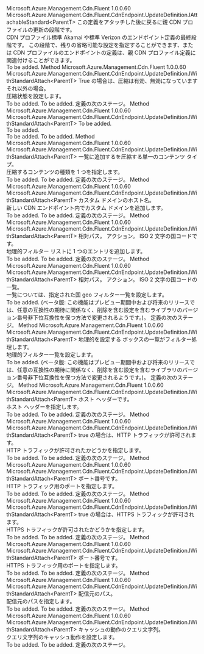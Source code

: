 <Type Name="IWithStandardAttach&lt;ParentT&gt;" FullName="Microsoft.Azure.Management.Cdn.Fluent.CdnEndpoint.UpdateDefinition.IWithStandardAttach&lt;ParentT&gt;">
  <TypeSignature Language="C#" Value="public interface IWithStandardAttach&lt;ParentT&gt; : Microsoft.Azure.Management.Cdn.Fluent.CdnEndpoint.UpdateDefinition.IAttachableStandard&lt;ParentT&gt;" />
  <TypeSignature Language="ILAsm" Value=".class public interface auto ansi abstract IWithStandardAttach`1&lt;ParentT&gt; implements class Microsoft.Azure.Management.Cdn.Fluent.CdnEndpoint.UpdateDefinition.IAttachableStandard`1&lt;!ParentT&gt;" />
  <TypeSignature Language="DocId" Value="T:Microsoft.Azure.Management.Cdn.Fluent.CdnEndpoint.UpdateDefinition.IWithStandardAttach`1" />
  <TypeSignature Language="VB.NET" Value="Public Interface IWithStandardAttach(Of ParentT)&#xA;Implements IAttachableStandard(Of ParentT)" />
  <TypeSignature Language="F#" Value="type IWithStandardAttach&lt;'ParentT&gt; = interface&#xA;    interface IAttachableStandard&lt;'ParentT&gt;" />
  <AssemblyInfo>
    <AssemblyName>Microsoft.Azure.Management.Cdn.Fluent</AssemblyName>
    <AssemblyVersion>1.0.0.60</AssemblyVersion>
  </AssemblyInfo>
  <TypeParameters>
    <TypeParameter Name="ParentT" />
  </TypeParameters>
  <Interfaces>
    <Interface>
      <InterfaceName>Microsoft.Azure.Management.Cdn.Fluent.CdnEndpoint.UpdateDefinition.IAttachableStandard&lt;ParentT&gt;</InterfaceName>
    </Interface>
  </Interfaces>
  <Docs>
    <typeparam name="ParentT">この定義をアタッチした後に戻るに親 CDN プロファイルの更新の段階です。</typeparam>
    <summary>
            CDN プロファイル標準 Akamai や標準 Verizon のエンドポイント定義の最終段階です。
            この段階で、残りの省略可能な設定を指定することができます、または CDN プロファイルのエンドポイントの定義は、親 CDN プロファイル定義に関連付けることができます。
            </summary>
    <remarks>To be added.</remarks>
  </Docs>
  <Members>
    <Member MemberName="WithCompressionEnabled">
      <MemberSignature Language="C#" Value="public Microsoft.Azure.Management.Cdn.Fluent.CdnEndpoint.UpdateDefinition.IWithStandardAttach&lt;ParentT&gt; WithCompressionEnabled (bool compressionEnabled);" />
      <MemberSignature Language="ILAsm" Value=".method public hidebysig newslot virtual instance class Microsoft.Azure.Management.Cdn.Fluent.CdnEndpoint.UpdateDefinition.IWithStandardAttach`1&lt;!ParentT&gt; WithCompressionEnabled(bool compressionEnabled) cil managed" />
      <MemberSignature Language="DocId" Value="M:Microsoft.Azure.Management.Cdn.Fluent.CdnEndpoint.UpdateDefinition.IWithStandardAttach`1.WithCompressionEnabled(System.Boolean)" />
      <MemberSignature Language="VB.NET" Value="Public Function WithCompressionEnabled (compressionEnabled As Boolean) As IWithStandardAttach(Of ParentT)" />
      <MemberSignature Language="F#" Value="abstract member WithCompressionEnabled : bool -&gt; Microsoft.Azure.Management.Cdn.Fluent.CdnEndpoint.UpdateDefinition.IWithStandardAttach&lt;'ParentT&gt;" Usage="iWithStandardAttach.WithCompressionEnabled compressionEnabled" />
      <MemberType>Method</MemberType>
      <AssemblyInfo>
        <AssemblyName>Microsoft.Azure.Management.Cdn.Fluent</AssemblyName>
        <AssemblyVersion>1.0.0.60</AssemblyVersion>
      </AssemblyInfo>
      <ReturnValue>
        <ReturnType>Microsoft.Azure.Management.Cdn.Fluent.CdnEndpoint.UpdateDefinition.IWithStandardAttach&lt;ParentT&gt;</ReturnType>
      </ReturnValue>
      <Parameters>
        <Parameter Name="compressionEnabled" Type="System.Boolean" />
      </Parameters>
      <Docs>
        <param name="compressionEnabled">True の場合は、圧縮は有効、無効になっていますそれ以外の場合。</param>
        <summary>
            圧縮状態を設定します。
            </summary>
        <returns>To be added.</returns>
        <remarks>To be added.</remarks>
        <return>定義の次のステージ。</return>
      </Docs>
    </Member>
    <Member MemberName="WithContentTypesToCompress">
      <MemberSignature Language="C#" Value="public Microsoft.Azure.Management.Cdn.Fluent.CdnEndpoint.UpdateDefinition.IWithStandardAttach&lt;ParentT&gt; WithContentTypesToCompress (System.Collections.Generic.ISet&lt;string&gt; contentTypesToCompress);" />
      <MemberSignature Language="ILAsm" Value=".method public hidebysig newslot virtual instance class Microsoft.Azure.Management.Cdn.Fluent.CdnEndpoint.UpdateDefinition.IWithStandardAttach`1&lt;!ParentT&gt; WithContentTypesToCompress(class System.Collections.Generic.ISet`1&lt;string&gt; contentTypesToCompress) cil managed" />
      <MemberSignature Language="DocId" Value="M:Microsoft.Azure.Management.Cdn.Fluent.CdnEndpoint.UpdateDefinition.IWithStandardAttach`1.WithContentTypesToCompress(System.Collections.Generic.ISet{System.String})" />
      <MemberSignature Language="VB.NET" Value="Public Function WithContentTypesToCompress (contentTypesToCompress As ISet(Of String)) As IWithStandardAttach(Of ParentT)" />
      <MemberSignature Language="F#" Value="abstract member WithContentTypesToCompress : System.Collections.Generic.ISet&lt;string&gt; -&gt; Microsoft.Azure.Management.Cdn.Fluent.CdnEndpoint.UpdateDefinition.IWithStandardAttach&lt;'ParentT&gt;" Usage="iWithStandardAttach.WithContentTypesToCompress contentTypesToCompress" />
      <MemberType>Method</MemberType>
      <AssemblyInfo>
        <AssemblyName>Microsoft.Azure.Management.Cdn.Fluent</AssemblyName>
        <AssemblyVersion>1.0.0.60</AssemblyVersion>
      </AssemblyInfo>
      <ReturnValue>
        <ReturnType>Microsoft.Azure.Management.Cdn.Fluent.CdnEndpoint.UpdateDefinition.IWithStandardAttach&lt;ParentT&gt;</ReturnType>
      </ReturnValue>
      <Parameters>
        <Parameter Name="contentTypesToCompress" Type="System.Collections.Generic.ISet&lt;System.String&gt;" />
      </Parameters>
      <Docs>
        <param name="contentTypesToCompress">To be added.</param>
        <summary>To be added.</summary>
        <returns>To be added.</returns>
        <remarks>To be added.</remarks>
      </Docs>
    </Member>
    <Member MemberName="WithContentTypeToCompress">
      <MemberSignature Language="C#" Value="public Microsoft.Azure.Management.Cdn.Fluent.CdnEndpoint.UpdateDefinition.IWithStandardAttach&lt;ParentT&gt; WithContentTypeToCompress (string contentTypeToCompress);" />
      <MemberSignature Language="ILAsm" Value=".method public hidebysig newslot virtual instance class Microsoft.Azure.Management.Cdn.Fluent.CdnEndpoint.UpdateDefinition.IWithStandardAttach`1&lt;!ParentT&gt; WithContentTypeToCompress(string contentTypeToCompress) cil managed" />
      <MemberSignature Language="DocId" Value="M:Microsoft.Azure.Management.Cdn.Fluent.CdnEndpoint.UpdateDefinition.IWithStandardAttach`1.WithContentTypeToCompress(System.String)" />
      <MemberSignature Language="VB.NET" Value="Public Function WithContentTypeToCompress (contentTypeToCompress As String) As IWithStandardAttach(Of ParentT)" />
      <MemberSignature Language="F#" Value="abstract member WithContentTypeToCompress : string -&gt; Microsoft.Azure.Management.Cdn.Fluent.CdnEndpoint.UpdateDefinition.IWithStandardAttach&lt;'ParentT&gt;" Usage="iWithStandardAttach.WithContentTypeToCompress contentTypeToCompress" />
      <MemberType>Method</MemberType>
      <AssemblyInfo>
        <AssemblyName>Microsoft.Azure.Management.Cdn.Fluent</AssemblyName>
        <AssemblyVersion>1.0.0.60</AssemblyVersion>
      </AssemblyInfo>
      <ReturnValue>
        <ReturnType>Microsoft.Azure.Management.Cdn.Fluent.CdnEndpoint.UpdateDefinition.IWithStandardAttach&lt;ParentT&gt;</ReturnType>
      </ReturnValue>
      <Parameters>
        <Parameter Name="contentTypeToCompress" Type="System.String" />
      </Parameters>
      <Docs>
        <param name="contentTypeToCompress">一覧に追加するを圧縮する単一のコンテンツ タイプ。</param>
        <summary>
            圧縮するコンテンツの種類を 1 つを指定します。
            </summary>
        <returns>To be added.</returns>
        <remarks>To be added.</remarks>
        <return>定義の次のステージ。</return>
      </Docs>
    </Member>
    <Member MemberName="WithCustomDomain">
      <MemberSignature Language="C#" Value="public Microsoft.Azure.Management.Cdn.Fluent.CdnEndpoint.UpdateDefinition.IWithStandardAttach&lt;ParentT&gt; WithCustomDomain (string hostName);" />
      <MemberSignature Language="ILAsm" Value=".method public hidebysig newslot virtual instance class Microsoft.Azure.Management.Cdn.Fluent.CdnEndpoint.UpdateDefinition.IWithStandardAttach`1&lt;!ParentT&gt; WithCustomDomain(string hostName) cil managed" />
      <MemberSignature Language="DocId" Value="M:Microsoft.Azure.Management.Cdn.Fluent.CdnEndpoint.UpdateDefinition.IWithStandardAttach`1.WithCustomDomain(System.String)" />
      <MemberSignature Language="VB.NET" Value="Public Function WithCustomDomain (hostName As String) As IWithStandardAttach(Of ParentT)" />
      <MemberSignature Language="F#" Value="abstract member WithCustomDomain : string -&gt; Microsoft.Azure.Management.Cdn.Fluent.CdnEndpoint.UpdateDefinition.IWithStandardAttach&lt;'ParentT&gt;" Usage="iWithStandardAttach.WithCustomDomain hostName" />
      <MemberType>Method</MemberType>
      <AssemblyInfo>
        <AssemblyName>Microsoft.Azure.Management.Cdn.Fluent</AssemblyName>
        <AssemblyVersion>1.0.0.60</AssemblyVersion>
      </AssemblyInfo>
      <ReturnValue>
        <ReturnType>Microsoft.Azure.Management.Cdn.Fluent.CdnEndpoint.UpdateDefinition.IWithStandardAttach&lt;ParentT&gt;</ReturnType>
      </ReturnValue>
      <Parameters>
        <Parameter Name="hostName" Type="System.String" />
      </Parameters>
      <Docs>
        <param name="hostName">カスタム ドメインのホスト名。</param>
        <summary>
            新しい CDN エンドポイント内でカスタム ドメインを追加します。
            </summary>
        <returns>To be added.</returns>
        <remarks>To be added.</remarks>
        <return>定義の次のステージ。</return>
      </Docs>
    </Member>
    <Member MemberName="WithGeoFilter">
      <MemberSignature Language="C#" Value="public Microsoft.Azure.Management.Cdn.Fluent.CdnEndpoint.UpdateDefinition.IWithStandardAttach&lt;ParentT&gt; WithGeoFilter (string relativePath, Microsoft.Azure.Management.Cdn.Fluent.Models.GeoFilterActions action, Microsoft.Azure.Management.ResourceManager.Fluent.Core.CountryISOCode countryCode);" />
      <MemberSignature Language="ILAsm" Value=".method public hidebysig newslot virtual instance class Microsoft.Azure.Management.Cdn.Fluent.CdnEndpoint.UpdateDefinition.IWithStandardAttach`1&lt;!ParentT&gt; WithGeoFilter(string relativePath, valuetype Microsoft.Azure.Management.Cdn.Fluent.Models.GeoFilterActions action, class Microsoft.Azure.Management.ResourceManager.Fluent.Core.CountryISOCode countryCode) cil managed" />
      <MemberSignature Language="DocId" Value="M:Microsoft.Azure.Management.Cdn.Fluent.CdnEndpoint.UpdateDefinition.IWithStandardAttach`1.WithGeoFilter(System.String,Microsoft.Azure.Management.Cdn.Fluent.Models.GeoFilterActions,Microsoft.Azure.Management.ResourceManager.Fluent.Core.CountryISOCode)" />
      <MemberSignature Language="VB.NET" Value="Public Function WithGeoFilter (relativePath As String, action As GeoFilterActions, countryCode As CountryISOCode) As IWithStandardAttach(Of ParentT)" />
      <MemberSignature Language="F#" Value="abstract member WithGeoFilter : string * Microsoft.Azure.Management.Cdn.Fluent.Models.GeoFilterActions * Microsoft.Azure.Management.ResourceManager.Fluent.Core.CountryISOCode -&gt; Microsoft.Azure.Management.Cdn.Fluent.CdnEndpoint.UpdateDefinition.IWithStandardAttach&lt;'ParentT&gt;" Usage="iWithStandardAttach.WithGeoFilter (relativePath, action, countryCode)" />
      <MemberType>Method</MemberType>
      <AssemblyInfo>
        <AssemblyName>Microsoft.Azure.Management.Cdn.Fluent</AssemblyName>
        <AssemblyVersion>1.0.0.60</AssemblyVersion>
      </AssemblyInfo>
      <ReturnValue>
        <ReturnType>Microsoft.Azure.Management.Cdn.Fluent.CdnEndpoint.UpdateDefinition.IWithStandardAttach&lt;ParentT&gt;</ReturnType>
      </ReturnValue>
      <Parameters>
        <Parameter Name="relativePath" Type="System.String" />
        <Parameter Name="action" Type="Microsoft.Azure.Management.Cdn.Fluent.Models.GeoFilterActions" />
        <Parameter Name="countryCode" Type="Microsoft.Azure.Management.ResourceManager.Fluent.Core.CountryISOCode" />
      </Parameters>
      <Docs>
        <param name="relativePath">相対パス。</param>
        <param name="action">アクション。</param>
        <param name="countryCode">ISO 2 文字の国コードです。</param>
        <summary>
            地理的フィルター リストに 1 つのエントリを追加します。
            </summary>
        <returns>To be added.</returns>
        <remarks>To be added.</remarks>
        <return>定義の次のステージ。</return>
      </Docs>
    </Member>
    <Member MemberName="WithGeoFilter">
      <MemberSignature Language="C#" Value="public Microsoft.Azure.Management.Cdn.Fluent.CdnEndpoint.UpdateDefinition.IWithStandardAttach&lt;ParentT&gt; WithGeoFilter (string relativePath, Microsoft.Azure.Management.Cdn.Fluent.Models.GeoFilterActions action, System.Collections.Generic.IList&lt;Microsoft.Azure.Management.ResourceManager.Fluent.Core.CountryISOCode&gt; countryCodes);" />
      <MemberSignature Language="ILAsm" Value=".method public hidebysig newslot virtual instance class Microsoft.Azure.Management.Cdn.Fluent.CdnEndpoint.UpdateDefinition.IWithStandardAttach`1&lt;!ParentT&gt; WithGeoFilter(string relativePath, valuetype Microsoft.Azure.Management.Cdn.Fluent.Models.GeoFilterActions action, class System.Collections.Generic.IList`1&lt;class Microsoft.Azure.Management.ResourceManager.Fluent.Core.CountryISOCode&gt; countryCodes) cil managed" />
      <MemberSignature Language="DocId" Value="M:Microsoft.Azure.Management.Cdn.Fluent.CdnEndpoint.UpdateDefinition.IWithStandardAttach`1.WithGeoFilter(System.String,Microsoft.Azure.Management.Cdn.Fluent.Models.GeoFilterActions,System.Collections.Generic.IList{Microsoft.Azure.Management.ResourceManager.Fluent.Core.CountryISOCode})" />
      <MemberSignature Language="VB.NET" Value="Public Function WithGeoFilter (relativePath As String, action As GeoFilterActions, countryCodes As IList(Of CountryISOCode)) As IWithStandardAttach(Of ParentT)" />
      <MemberSignature Language="F#" Value="abstract member WithGeoFilter : string * Microsoft.Azure.Management.Cdn.Fluent.Models.GeoFilterActions * System.Collections.Generic.IList&lt;Microsoft.Azure.Management.ResourceManager.Fluent.Core.CountryISOCode&gt; -&gt; Microsoft.Azure.Management.Cdn.Fluent.CdnEndpoint.UpdateDefinition.IWithStandardAttach&lt;'ParentT&gt;" Usage="iWithStandardAttach.WithGeoFilter (relativePath, action, countryCodes)" />
      <MemberType>Method</MemberType>
      <AssemblyInfo>
        <AssemblyName>Microsoft.Azure.Management.Cdn.Fluent</AssemblyName>
        <AssemblyVersion>1.0.0.60</AssemblyVersion>
      </AssemblyInfo>
      <ReturnValue>
        <ReturnType>Microsoft.Azure.Management.Cdn.Fluent.CdnEndpoint.UpdateDefinition.IWithStandardAttach&lt;ParentT&gt;</ReturnType>
      </ReturnValue>
      <Parameters>
        <Parameter Name="relativePath" Type="System.String" />
        <Parameter Name="action" Type="Microsoft.Azure.Management.Cdn.Fluent.Models.GeoFilterActions" />
        <Parameter Name="countryCodes" Type="System.Collections.Generic.IList&lt;Microsoft.Azure.Management.ResourceManager.Fluent.Core.CountryISOCode&gt;" />
      </Parameters>
      <Docs>
        <param name="relativePath">相対パス。</param>
        <param name="action">アクション。</param>
        <param name="countryCodes">ISO 2 文字の国コードの一覧。</param>
        <summary>
            一覧については、指定された国 geo フィルター一覧を設定します。
            </summary>
        <returns>To be added.</returns>
        <remarks>
            (ベータ版: この機能はプレビュー期間中および将来のリリースでは、任意の互換性の期待に関係なく、削除を含む設定を含むライブラリのバージョン番号非下位互換性を保つ方法で変更されるようです。)。
            </remarks>
        <return>定義の次のステージ。</return>
      </Docs>
    </Member>
    <Member MemberName="WithGeoFilters">
      <MemberSignature Language="C#" Value="public Microsoft.Azure.Management.Cdn.Fluent.CdnEndpoint.UpdateDefinition.IWithStandardAttach&lt;ParentT&gt; WithGeoFilters (System.Collections.Generic.IList&lt;Microsoft.Azure.Management.Cdn.Fluent.Models.GeoFilter&gt; geoFilters);" />
      <MemberSignature Language="ILAsm" Value=".method public hidebysig newslot virtual instance class Microsoft.Azure.Management.Cdn.Fluent.CdnEndpoint.UpdateDefinition.IWithStandardAttach`1&lt;!ParentT&gt; WithGeoFilters(class System.Collections.Generic.IList`1&lt;class Microsoft.Azure.Management.Cdn.Fluent.Models.GeoFilter&gt; geoFilters) cil managed" />
      <MemberSignature Language="DocId" Value="M:Microsoft.Azure.Management.Cdn.Fluent.CdnEndpoint.UpdateDefinition.IWithStandardAttach`1.WithGeoFilters(System.Collections.Generic.IList{Microsoft.Azure.Management.Cdn.Fluent.Models.GeoFilter})" />
      <MemberSignature Language="VB.NET" Value="Public Function WithGeoFilters (geoFilters As IList(Of GeoFilter)) As IWithStandardAttach(Of ParentT)" />
      <MemberSignature Language="F#" Value="abstract member WithGeoFilters : System.Collections.Generic.IList&lt;Microsoft.Azure.Management.Cdn.Fluent.Models.GeoFilter&gt; -&gt; Microsoft.Azure.Management.Cdn.Fluent.CdnEndpoint.UpdateDefinition.IWithStandardAttach&lt;'ParentT&gt;" Usage="iWithStandardAttach.WithGeoFilters geoFilters" />
      <MemberType>Method</MemberType>
      <AssemblyInfo>
        <AssemblyName>Microsoft.Azure.Management.Cdn.Fluent</AssemblyName>
        <AssemblyVersion>1.0.0.60</AssemblyVersion>
      </AssemblyInfo>
      <ReturnValue>
        <ReturnType>Microsoft.Azure.Management.Cdn.Fluent.CdnEndpoint.UpdateDefinition.IWithStandardAttach&lt;ParentT&gt;</ReturnType>
      </ReturnValue>
      <Parameters>
        <Parameter Name="geoFilters" Type="System.Collections.Generic.IList&lt;Microsoft.Azure.Management.Cdn.Fluent.Models.GeoFilter&gt;" />
      </Parameters>
      <Docs>
        <param name="geoFilters">地理的を設定する ボックスの一覧がフィルター処理します。</param>
        <summary>
            地理的フィルター一覧を設定します。
            </summary>
        <returns>To be added.</returns>
        <remarks>
            (ベータ版: この機能はプレビュー期間中および将来のリリースでは、任意の互換性の期待に関係なく、削除を含む設定を含むライブラリのバージョン番号非下位互換性を保つ方法で変更されるようです。)。
            </remarks>
        <return>定義の次のステージ。</return>
      </Docs>
    </Member>
    <Member MemberName="WithHostHeader">
      <MemberSignature Language="C#" Value="public Microsoft.Azure.Management.Cdn.Fluent.CdnEndpoint.UpdateDefinition.IWithStandardAttach&lt;ParentT&gt; WithHostHeader (string hostHeader);" />
      <MemberSignature Language="ILAsm" Value=".method public hidebysig newslot virtual instance class Microsoft.Azure.Management.Cdn.Fluent.CdnEndpoint.UpdateDefinition.IWithStandardAttach`1&lt;!ParentT&gt; WithHostHeader(string hostHeader) cil managed" />
      <MemberSignature Language="DocId" Value="M:Microsoft.Azure.Management.Cdn.Fluent.CdnEndpoint.UpdateDefinition.IWithStandardAttach`1.WithHostHeader(System.String)" />
      <MemberSignature Language="VB.NET" Value="Public Function WithHostHeader (hostHeader As String) As IWithStandardAttach(Of ParentT)" />
      <MemberSignature Language="F#" Value="abstract member WithHostHeader : string -&gt; Microsoft.Azure.Management.Cdn.Fluent.CdnEndpoint.UpdateDefinition.IWithStandardAttach&lt;'ParentT&gt;" Usage="iWithStandardAttach.WithHostHeader hostHeader" />
      <MemberType>Method</MemberType>
      <AssemblyInfo>
        <AssemblyName>Microsoft.Azure.Management.Cdn.Fluent</AssemblyName>
        <AssemblyVersion>1.0.0.60</AssemblyVersion>
      </AssemblyInfo>
      <ReturnValue>
        <ReturnType>Microsoft.Azure.Management.Cdn.Fluent.CdnEndpoint.UpdateDefinition.IWithStandardAttach&lt;ParentT&gt;</ReturnType>
      </ReturnValue>
      <Parameters>
        <Parameter Name="hostHeader" Type="System.String" />
      </Parameters>
      <Docs>
        <param name="hostHeader">ホスト ヘッダーです。</param>
        <summary>
            ホスト ヘッダーを指定します。
            </summary>
        <returns>To be added.</returns>
        <remarks>To be added.</remarks>
        <return>定義の次のステージ。</return>
      </Docs>
    </Member>
    <Member MemberName="WithHttpAllowed">
      <MemberSignature Language="C#" Value="public Microsoft.Azure.Management.Cdn.Fluent.CdnEndpoint.UpdateDefinition.IWithStandardAttach&lt;ParentT&gt; WithHttpAllowed (bool httpAllowed);" />
      <MemberSignature Language="ILAsm" Value=".method public hidebysig newslot virtual instance class Microsoft.Azure.Management.Cdn.Fluent.CdnEndpoint.UpdateDefinition.IWithStandardAttach`1&lt;!ParentT&gt; WithHttpAllowed(bool httpAllowed) cil managed" />
      <MemberSignature Language="DocId" Value="M:Microsoft.Azure.Management.Cdn.Fluent.CdnEndpoint.UpdateDefinition.IWithStandardAttach`1.WithHttpAllowed(System.Boolean)" />
      <MemberSignature Language="VB.NET" Value="Public Function WithHttpAllowed (httpAllowed As Boolean) As IWithStandardAttach(Of ParentT)" />
      <MemberSignature Language="F#" Value="abstract member WithHttpAllowed : bool -&gt; Microsoft.Azure.Management.Cdn.Fluent.CdnEndpoint.UpdateDefinition.IWithStandardAttach&lt;'ParentT&gt;" Usage="iWithStandardAttach.WithHttpAllowed httpAllowed" />
      <MemberType>Method</MemberType>
      <AssemblyInfo>
        <AssemblyName>Microsoft.Azure.Management.Cdn.Fluent</AssemblyName>
        <AssemblyVersion>1.0.0.60</AssemblyVersion>
      </AssemblyInfo>
      <ReturnValue>
        <ReturnType>Microsoft.Azure.Management.Cdn.Fluent.CdnEndpoint.UpdateDefinition.IWithStandardAttach&lt;ParentT&gt;</ReturnType>
      </ReturnValue>
      <Parameters>
        <Parameter Name="httpAllowed" Type="System.Boolean" />
      </Parameters>
      <Docs>
        <param name="httpAllowed">true の場合は、HTTP トラフィックが許可されます。</param>
        <summary>
            HTTP トラフィックが許可されたかどうかを指定します。
            </summary>
        <returns>To be added.</returns>
        <remarks>To be added.</remarks>
        <return>定義の次のステージ。</return>
      </Docs>
    </Member>
    <Member MemberName="WithHttpPort">
      <MemberSignature Language="C#" Value="public Microsoft.Azure.Management.Cdn.Fluent.CdnEndpoint.UpdateDefinition.IWithStandardAttach&lt;ParentT&gt; WithHttpPort (int httpPort);" />
      <MemberSignature Language="ILAsm" Value=".method public hidebysig newslot virtual instance class Microsoft.Azure.Management.Cdn.Fluent.CdnEndpoint.UpdateDefinition.IWithStandardAttach`1&lt;!ParentT&gt; WithHttpPort(int32 httpPort) cil managed" />
      <MemberSignature Language="DocId" Value="M:Microsoft.Azure.Management.Cdn.Fluent.CdnEndpoint.UpdateDefinition.IWithStandardAttach`1.WithHttpPort(System.Int32)" />
      <MemberSignature Language="VB.NET" Value="Public Function WithHttpPort (httpPort As Integer) As IWithStandardAttach(Of ParentT)" />
      <MemberSignature Language="F#" Value="abstract member WithHttpPort : int -&gt; Microsoft.Azure.Management.Cdn.Fluent.CdnEndpoint.UpdateDefinition.IWithStandardAttach&lt;'ParentT&gt;" Usage="iWithStandardAttach.WithHttpPort httpPort" />
      <MemberType>Method</MemberType>
      <AssemblyInfo>
        <AssemblyName>Microsoft.Azure.Management.Cdn.Fluent</AssemblyName>
        <AssemblyVersion>1.0.0.60</AssemblyVersion>
      </AssemblyInfo>
      <ReturnValue>
        <ReturnType>Microsoft.Azure.Management.Cdn.Fluent.CdnEndpoint.UpdateDefinition.IWithStandardAttach&lt;ParentT&gt;</ReturnType>
      </ReturnValue>
      <Parameters>
        <Parameter Name="httpPort" Type="System.Int32" />
      </Parameters>
      <Docs>
        <param name="httpPort">ポート番号です。</param>
        <summary>
            HTTP トラフィック用のポートを指定します。
            </summary>
        <returns>To be added.</returns>
        <remarks>To be added.</remarks>
        <return>定義の次のステージ。</return>
      </Docs>
    </Member>
    <Member MemberName="WithHttpsAllowed">
      <MemberSignature Language="C#" Value="public Microsoft.Azure.Management.Cdn.Fluent.CdnEndpoint.UpdateDefinition.IWithStandardAttach&lt;ParentT&gt; WithHttpsAllowed (bool httpsAllowed);" />
      <MemberSignature Language="ILAsm" Value=".method public hidebysig newslot virtual instance class Microsoft.Azure.Management.Cdn.Fluent.CdnEndpoint.UpdateDefinition.IWithStandardAttach`1&lt;!ParentT&gt; WithHttpsAllowed(bool httpsAllowed) cil managed" />
      <MemberSignature Language="DocId" Value="M:Microsoft.Azure.Management.Cdn.Fluent.CdnEndpoint.UpdateDefinition.IWithStandardAttach`1.WithHttpsAllowed(System.Boolean)" />
      <MemberSignature Language="VB.NET" Value="Public Function WithHttpsAllowed (httpsAllowed As Boolean) As IWithStandardAttach(Of ParentT)" />
      <MemberSignature Language="F#" Value="abstract member WithHttpsAllowed : bool -&gt; Microsoft.Azure.Management.Cdn.Fluent.CdnEndpoint.UpdateDefinition.IWithStandardAttach&lt;'ParentT&gt;" Usage="iWithStandardAttach.WithHttpsAllowed httpsAllowed" />
      <MemberType>Method</MemberType>
      <AssemblyInfo>
        <AssemblyName>Microsoft.Azure.Management.Cdn.Fluent</AssemblyName>
        <AssemblyVersion>1.0.0.60</AssemblyVersion>
      </AssemblyInfo>
      <ReturnValue>
        <ReturnType>Microsoft.Azure.Management.Cdn.Fluent.CdnEndpoint.UpdateDefinition.IWithStandardAttach&lt;ParentT&gt;</ReturnType>
      </ReturnValue>
      <Parameters>
        <Parameter Name="httpsAllowed" Type="System.Boolean" />
      </Parameters>
      <Docs>
        <param name="httpsAllowed">true の場合は、HTTPS トラフィックが許可されます。</param>
        <summary>
            HTTPS トラフィックが許可されたかどうかを指定します。
            </summary>
        <returns>To be added.</returns>
        <remarks>To be added.</remarks>
        <return>定義の次のステージ。</return>
      </Docs>
    </Member>
    <Member MemberName="WithHttpsPort">
      <MemberSignature Language="C#" Value="public Microsoft.Azure.Management.Cdn.Fluent.CdnEndpoint.UpdateDefinition.IWithStandardAttach&lt;ParentT&gt; WithHttpsPort (int httpsPort);" />
      <MemberSignature Language="ILAsm" Value=".method public hidebysig newslot virtual instance class Microsoft.Azure.Management.Cdn.Fluent.CdnEndpoint.UpdateDefinition.IWithStandardAttach`1&lt;!ParentT&gt; WithHttpsPort(int32 httpsPort) cil managed" />
      <MemberSignature Language="DocId" Value="M:Microsoft.Azure.Management.Cdn.Fluent.CdnEndpoint.UpdateDefinition.IWithStandardAttach`1.WithHttpsPort(System.Int32)" />
      <MemberSignature Language="VB.NET" Value="Public Function WithHttpsPort (httpsPort As Integer) As IWithStandardAttach(Of ParentT)" />
      <MemberSignature Language="F#" Value="abstract member WithHttpsPort : int -&gt; Microsoft.Azure.Management.Cdn.Fluent.CdnEndpoint.UpdateDefinition.IWithStandardAttach&lt;'ParentT&gt;" Usage="iWithStandardAttach.WithHttpsPort httpsPort" />
      <MemberType>Method</MemberType>
      <AssemblyInfo>
        <AssemblyName>Microsoft.Azure.Management.Cdn.Fluent</AssemblyName>
        <AssemblyVersion>1.0.0.60</AssemblyVersion>
      </AssemblyInfo>
      <ReturnValue>
        <ReturnType>Microsoft.Azure.Management.Cdn.Fluent.CdnEndpoint.UpdateDefinition.IWithStandardAttach&lt;ParentT&gt;</ReturnType>
      </ReturnValue>
      <Parameters>
        <Parameter Name="httpsPort" Type="System.Int32" />
      </Parameters>
      <Docs>
        <param name="httpsPort">ポート番号です。</param>
        <summary>
            HTTPS トラフィック用のポートを指定します。
            </summary>
        <returns>To be added.</returns>
        <remarks>To be added.</remarks>
        <return>定義の次のステージ。</return>
      </Docs>
    </Member>
    <Member MemberName="WithOriginPath">
      <MemberSignature Language="C#" Value="public Microsoft.Azure.Management.Cdn.Fluent.CdnEndpoint.UpdateDefinition.IWithStandardAttach&lt;ParentT&gt; WithOriginPath (string originPath);" />
      <MemberSignature Language="ILAsm" Value=".method public hidebysig newslot virtual instance class Microsoft.Azure.Management.Cdn.Fluent.CdnEndpoint.UpdateDefinition.IWithStandardAttach`1&lt;!ParentT&gt; WithOriginPath(string originPath) cil managed" />
      <MemberSignature Language="DocId" Value="M:Microsoft.Azure.Management.Cdn.Fluent.CdnEndpoint.UpdateDefinition.IWithStandardAttach`1.WithOriginPath(System.String)" />
      <MemberSignature Language="VB.NET" Value="Public Function WithOriginPath (originPath As String) As IWithStandardAttach(Of ParentT)" />
      <MemberSignature Language="F#" Value="abstract member WithOriginPath : string -&gt; Microsoft.Azure.Management.Cdn.Fluent.CdnEndpoint.UpdateDefinition.IWithStandardAttach&lt;'ParentT&gt;" Usage="iWithStandardAttach.WithOriginPath originPath" />
      <MemberType>Method</MemberType>
      <AssemblyInfo>
        <AssemblyName>Microsoft.Azure.Management.Cdn.Fluent</AssemblyName>
        <AssemblyVersion>1.0.0.60</AssemblyVersion>
      </AssemblyInfo>
      <ReturnValue>
        <ReturnType>Microsoft.Azure.Management.Cdn.Fluent.CdnEndpoint.UpdateDefinition.IWithStandardAttach&lt;ParentT&gt;</ReturnType>
      </ReturnValue>
      <Parameters>
        <Parameter Name="originPath" Type="System.String" />
      </Parameters>
      <Docs>
        <param name="originPath">配信元のパス。</param>
        <summary>
            配信元のパスを指定します。
            </summary>
        <returns>To be added.</returns>
        <remarks>To be added.</remarks>
        <return>定義の次のステージ。</return>
      </Docs>
    </Member>
    <Member MemberName="WithQueryStringCachingBehavior">
      <MemberSignature Language="C#" Value="public Microsoft.Azure.Management.Cdn.Fluent.CdnEndpoint.UpdateDefinition.IWithStandardAttach&lt;ParentT&gt; WithQueryStringCachingBehavior (Microsoft.Azure.Management.Cdn.Fluent.Models.QueryStringCachingBehavior cachingBehavior);" />
      <MemberSignature Language="ILAsm" Value=".method public hidebysig newslot virtual instance class Microsoft.Azure.Management.Cdn.Fluent.CdnEndpoint.UpdateDefinition.IWithStandardAttach`1&lt;!ParentT&gt; WithQueryStringCachingBehavior(valuetype Microsoft.Azure.Management.Cdn.Fluent.Models.QueryStringCachingBehavior cachingBehavior) cil managed" />
      <MemberSignature Language="DocId" Value="M:Microsoft.Azure.Management.Cdn.Fluent.CdnEndpoint.UpdateDefinition.IWithStandardAttach`1.WithQueryStringCachingBehavior(Microsoft.Azure.Management.Cdn.Fluent.Models.QueryStringCachingBehavior)" />
      <MemberSignature Language="VB.NET" Value="Public Function WithQueryStringCachingBehavior (cachingBehavior As QueryStringCachingBehavior) As IWithStandardAttach(Of ParentT)" />
      <MemberSignature Language="F#" Value="abstract member WithQueryStringCachingBehavior : Microsoft.Azure.Management.Cdn.Fluent.Models.QueryStringCachingBehavior -&gt; Microsoft.Azure.Management.Cdn.Fluent.CdnEndpoint.UpdateDefinition.IWithStandardAttach&lt;'ParentT&gt;" Usage="iWithStandardAttach.WithQueryStringCachingBehavior cachingBehavior" />
      <MemberType>Method</MemberType>
      <AssemblyInfo>
        <AssemblyName>Microsoft.Azure.Management.Cdn.Fluent</AssemblyName>
        <AssemblyVersion>1.0.0.60</AssemblyVersion>
      </AssemblyInfo>
      <ReturnValue>
        <ReturnType>Microsoft.Azure.Management.Cdn.Fluent.CdnEndpoint.UpdateDefinition.IWithStandardAttach&lt;ParentT&gt;</ReturnType>
      </ReturnValue>
      <Parameters>
        <Parameter Name="cachingBehavior" Type="Microsoft.Azure.Management.Cdn.Fluent.Models.QueryStringCachingBehavior" />
      </Parameters>
      <Docs>
        <param name="cachingBehavior">キャッシュの動作のクエリ文字列。</param>
        <summary>
            クエリ文字列のキャッシュ動作を設定します。
            </summary>
        <returns>To be added.</returns>
        <remarks>To be added.</remarks>
        <return>定義の次のステージ。</return>
      </Docs>
    </Member>
  </Members>
</Type>